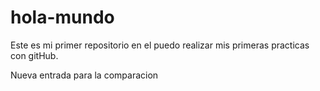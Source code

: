 # hola-mundo
Este es mi primer repositorio en el puedo realizar mis primeras practicas con gitHub.

Nueva entrada para la comparacion
